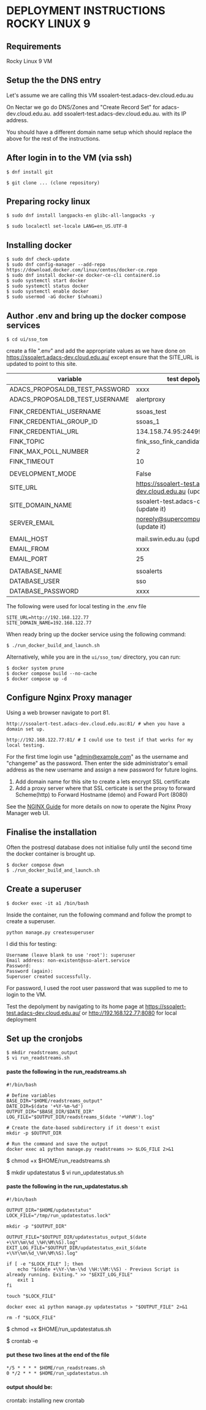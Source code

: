 # DEPLOYMENT INSTRUCTIONS ROCKY LINUX 9

## Requirements

Rocky Linux 9 VM

## Setup the the DNS entry

Let's assume we are calling this VM ssoalert-test.adacs-dev.cloud.edu.au

On Nectar we go do DNS/Zones and "Create Record Set" for adacs-dev.cloud.edu.au.  add ssoalert-test.adacs-dev.cloud.edu.au. with its IP address.

You should have a different domain name setup which should replace the above for the rest of the instructions.


## After login in to the VM (via ssh)

```
$ dnf install git
```
```
$ git clone ... (clone repository)
```

## Preparing rocky linux
```
$ sudo dnf install langpacks-en glibc-all-langpacks -y
```
```
$ sudo localectl set-locale LANG=en_US.UTF-8
```

## Installing docker
```
$ sudo dnf check-update
$ sudo dnf config-manager --add-repo https://download.docker.com/linux/centos/docker-ce.repo
$ sudo dnf install docker-ce docker-ce-cli containerd.io
$ sudo systemctl start docker
$ sudo systemctl status docker
$ sudo systemctl enable docker
$ sudo usermod -aG docker $(whoami)
```

## Author .env and bring up the docker compose services
```
$ cd ui/sso_tom
```

create a file ".env" and add the appropriate values as we have done on https://ssoalert.adacs-dev.cloud.edu.au/
except ensure that the SITE_URL is updated to point to this site.

| variable | test depolyment                                          |
| ------ |----------------------------------------------------------|
| ADACS_PROPOSALDB_TEST_PASSWORD | xxxx                                                     |
| ADACS_PROPOSALDB_TEST_USERNAME | alertproxy                                               |
| |                                                          |
| FINK_CREDENTIAL_USERNAME | ssoas_test                                               |
| FINK_CREDENTIAL_GROUP_ID | ssoas_1                                                  |
| FINK_CREDENTIAL_URL | 134.158.74.95:24499                                      |
| FINK_TOPIC | fink_sso_fink_candidates_zt                              |
| FINK_MAX_POLL_NUMBER | 2                                                        |
| FINK_TIMEOUT | 10                                                       |
| |                                                          |
| DEVELOPMENT_MODE | False                                                    |
| SITE_URL | https://ssoalert-test.adacs-dev.cloud.edu.au (update it) |
| SITE_DOMAIN_NAME | ssoalert-test.adacs-dev.cloud.edu.au (update it)         |
| SERVER_EMAIL | noreply@supercomputing.swin.edu.au (update it)           |
| |                                                          |
| EMAIL_HOST | mail.swin.edu.au (update it)                                        |
| EMAIL_FROM | xxxx                                                     |
| EMAIL_PORT | 25                                                       |
|             |                                                          |
| DATABASE_NAME | ssoalerts                                                |
| DATABASE_USER | sso                                                      |
| DATABASE_PASSWORD | xxxx                                                     |

The following were used for local testing in the .env file

```
SITE_URL=http://192.168.122.77
SITE_DOMAIN_NAME=192.168.122.77
```

When ready bring up the docker service using the following command:

```
$ ./run_docker_build_and_launch.sh
```

Alternatively, while you are in the `ui/sso_tom/` directory, you can run:

```
$ docker system prune
$ docker compose build --no-cache
$ docker compose up -d
```

## Configure Nginx Proxy manager

Using a web browser navigate to port 81.
```
http://ssoalert-test.adacs-dev.cloud.edu.au:81/ # when you have a domain set up.
```

```
http://192.168.122.77:81/ # I could use to test if that works for my local testing.
```

For the first time login use "admin@example.com" as the username and "changeme" as the password.
Then enter the side administrator's email address as the new username and assign a new password for future logins.

1. Add domain name for this site to create a lets encrypt SSL certificate
2. Add a proxy server where that SSL certicate is set the proxy to forward Scheme(http) to Forward Hostname (demo) and Foward Port (8080)

See the [NGINX Guide](https://nginxproxymanager.com/guide/) for more details on now to operate the Nginx Proxy Manager web UI.

## Finalise the installation
Often the postresql database does not initialise fully until the second time the docker container is brought up.

```
$ docker compose down
$ ./run_docker_build_and_launch.sh
```

## Create a superuser

```
$ docker exec -it a1 /bin/bash
```

Inside the container, run the following command and follow the prompt to create a superuser.

```
python manage.py createsuperuser
```

I did this for testing:
```
Username (leave blank to use 'root'): superuser
Email address: non-existent@sso-alert.service
Password: 
Password (again): 
Superuser created successfully.
```
For password, I used the root user password that was supplied to me to login to the VM.

Test the depolyment by navigating to its home page at https://ssoalert-test.adacs-dev.cloud.edu.au/ or http://192.168.122.77:8080 for local deployment

## Set up the cronjobs

```
$ mkdir readstreams_output
$ vi run_readstreams.sh 
```

#### paste the following in the run_readstreams.sh
```
#!/bin/bash

# Define variables
BASE_DIR="$HOME/readstreams_output"
DATE_DIR=$(date '+%Y-%m-%d')
OUTPUT_DIR="$BASE_DIR/$DATE_DIR"
LOG_FILE="$OUTPUT_DIR/readstreams_$(date '+%H%M').log"

# Create the date-based subdirectory if it doesn't exist
mkdir -p $OUTPUT_DIR

# Run the command and save the output
docker exec a1 python manage.py readstreams >> $LOG_FILE 2>&1
```

$ chmod +x $HOME/run_readstreams.sh 

$ mkdir updatestatus
$ vi run_updatestatus.sh 

#### paste the following in the run_updatestatus.sh
```
#!/bin/bash

OUTPUT_DIR="$HOME/updatestatus"
LOCK_FILE="/tmp/run_updatestatus.lock"

mkdir -p "$OUTPUT_DIR"

OUTPUT_FILE="$OUTPUT_DIR/updatestatus_output_$(date +\%Y\%m\%d_\%H\%M\%S).log"
EXIT_LOG_FILE="$OUTPUT_DIR/updatestatus_exit_$(date +\%Y\%m\%d_\%H\%M\%S).log"

if [ -e "$LOCK_FILE" ]; then
    echo "$(date +\%Y-\%m-\%d \%H:\%M:\%S) - Previous Script is already running. Exiting." >> "$EXIT_LOG_FILE"
    exit 1
fi

touch "$LOCK_FILE"

docker exec a1 python manage.py updatestatus > "$OUTPUT_FILE" 2>&1

rm -f "$LOCK_FILE"
```

$ chmod +x $HOME/run_updatestatus.sh 

$ crontab -e

#### put these two lines at the end of the file
```
*/5 * * * * $HOME/run_readstreams.sh
0 */2 * * * $HOME/run_updatestatus.sh
```

#### output should be:
crontab: installing new crontab
